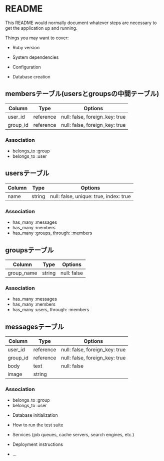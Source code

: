 # README

This README would normally document whatever steps are necessary to get the
application up and running.

Things you may want to cover:

* Ruby version

* System dependencies

* Configuration

* Database creation


## membersテーブル(usersとgroupsの中間テーブル)

|Column|Type|Options|
|------|----|-------|
|user_id|reference|null: false, foreign_key: true|
|group_id|reference|null: false, foreign_key: true|

### Association
- belongs_to :group
- belongs_to :user


## usersテーブル

|Column|Type|Options|
|------|----|-------|
|name|string|null: false, unique: true, index: true|

### Association
- has_many :messages
- has_many :members
- has_many :groups, through: :members


## groupsテーブル

|Column|Type|Options|
|------|----|-------|
|group_name|string|null: false|


### Association
- has_many :messages
- has_many :members
- has_many :users, through: :members



## messagesテーブル

|Column|Type|Options|
|------|----|-------|
|user_id|reference|null: false, foreign_key: true|
|group_id|reference|null: false, foreign_key: true|
|body|text|null: false|
|image|string|

### Association
- belongs_to :group
- belongs_to :user




* Database initialization

* How to run the test suite

* Services (job queues, cache servers, search engines, etc.)

* Deployment instructions

* ...
